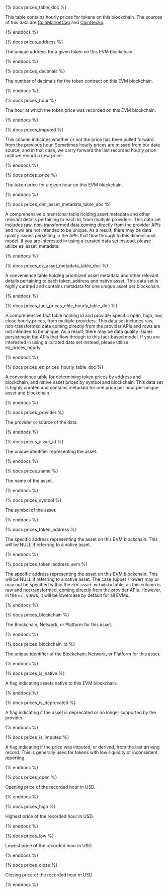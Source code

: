 {% docs  prices_table_doc %}

This table contains hourly prices for tokens on this blockchain. 
The sources of this data are [CoinMarketCap](https://coinmarketcap.com/) and [CoinGecko](https://www.coingecko.com/).

{% enddocs %}


{% docs  prices_address %}

The unique address for a given token on this EVM blockchain.  

{% enddocs %}


{% docs  prices_decimals %}

The number of decimals for the token contract on this EVM blockchain. 

{% enddocs %}


{% docs  prices_hour %}

The hour at which the token price was recorded on this EVM blockchain. 

{% enddocs %}


{% docs  prices_imputed %}

This column indicates whether or not the price has been pulled forward from the previous hour. Sometimes hourly prices are missed from our data source, and in that case, we carry forward the last recorded hourly price until we record a new price. 

{% enddocs %}


{% docs  prices_price %}

The token price for a given hour on this EVM blockchain.

{% enddocs %}


{% docs  prices_dim_asset_metadata_table_doc %}

A comprehensive dimensional table holding asset metadata and other relevant details pertaining to each id, from multiple providers. This data set includes raw, non-transformed data coming directly from the provider APIs and rows are not intended to be unique. As a result, there may be data quality issues persisting in the APIs that flow through to this dimensional model. If you are interested in using a curated data set instead, please utilize ez_asset_metadata.

{% enddocs %}


{% docs  prices_ez_asset_metadata_table_doc %}

A convenience table holding prioritized asset metadata and other relevant details pertaining to each token_address and native asset. This data set is highly curated and contains metadata for one unique asset per blockchain.

{% enddocs %}


{% docs  prices_fact_prices_ohlc_hourly_table_doc %}

A comprehensive fact table holding id and provider specific open, high, low, close hourly prices, from multiple providers. This data set includes raw, non-transformed data coming directly from the provider APIs and rows are not intended to be unique. As a result, there may be data quality issues persisting in the APIs that flow through to this fact-based model. If you are interested in using a curated data set instead, please utilize ez_prices_hourly.

{% enddocs %}


{% docs  prices_ez_prices_hourly_table_doc %}

A convenience table for determining token prices by address and blockchain, and native asset prices by symbol and blockchain. This data set is highly curated and contains metadata for one price per hour per unique asset and blockchain.

{% enddocs %}


{% docs  prices_provider %}

The provider or source of the data.

{% enddocs %}


{% docs  prices_asset_id %}

The unique identifier representing the asset.

{% enddocs %}


{% docs  prices_name %}

The name of the asset.

{% enddocs %}


{% docs  prices_symbol %}

The symbol of the asset.

{% enddocs %}


{% docs  prices_token_address %}

The specific address representing the asset on this EVM blockchain. This will be NULL if referring to a native asset.

{% enddocs %}


{% docs  prices_token_address_evm %}

The specific address representing the asset on this EVM blockchain. This will be NULL if referring to a native asset. The case (upper / lower) may or may not be specified within the `dim_asset_metadata` table, as this column is raw and not transformed, coming directly from the provider APIs. However, in the `ez_` views, it will be lowercase by default for all EVMs.

{% enddocs %}


{% docs  prices_blockchain %}

The Blockchain, Network, or Platform for this asset.

{% enddocs %}


{% docs  prices_blockchain_id %}

The unique identifier of the Blockchain, Network, or Platform for this asset.

{% enddocs %}


{% docs  prices_is_native %}

A flag indicating assets native to this EVM blockchain.

{% enddocs %}


{% docs prices_is_deprecated %}

A flag indicating if the asset is deprecated or no longer supported by the provider.

{% enddocs %}




{% docs  prices_is_imputed %}

A flag indicating if the price was imputed, or derived, from the last arriving record. This is generally used for tokens with low-liquidity or inconsistent reporting.

{% enddocs %}


{% docs  prices_open %}

Opening price of the recorded hour in USD.

{% enddocs %}


{% docs  prices_high %}

Highest price of the recorded hour in USD.

{% enddocs %}


{% docs  prices_low %}

Lowest price of the recorded hour in USD.

{% enddocs %}


{% docs  prices_close %}

Closing price of the recorded hour in USD.

{% enddocs %}

